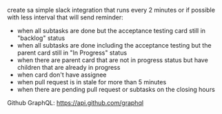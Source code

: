 create sa simple slack integration that runs every 2 minutes or if possible with
less interval that will send reminder:

- when all subtasks are done but the acceptance testing card still in "backlog"
  status
- when all subtasks are done including the acceptance testing but the parent
  card still in "In Progress" status
- when there are parent card that are not in progress status but have children
  that are already in progress
- when card don't have assignee
- when pull request is in stale for more than 5 minutes
- when there are pending pull request or subtasks on the closing hours

Github GraphQL: https://api.github.com/graphql
